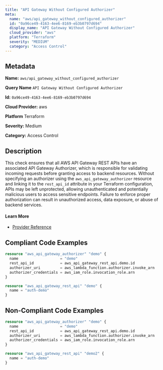 ```yaml
---
title: "API Gateway Without Configured Authorizer"
meta:
  name: "aws/api_gateway_without_configured_authorizer"
  id: "0a96ce49-4163-4ee6-8169-eb3b0797d694"
  display_name: "API Gateway Without Configured Authorizer"
  cloud_provider: "aws"
  platform: "Terraform"
  severity: "MEDIUM"
  category: "Access Control"
---
```

## Metadata

**Name:** `aws/api_gateway_without_configured_authorizer`

**Query Name** `API Gateway Without Configured Authorizer`

**Id:** `0a96ce49-4163-4ee6-8169-eb3b0797d694`

**Cloud Provider:** aws

**Platform** Terraform

**Severity:** Medium

**Category:** Access Control

## Description
This check ensures that all AWS API Gateway REST APIs have an associated API Gateway Authorizer, which is responsible for validating incoming requests before granting access to backend resources. Without specifying an authorizer using the `aws_api_gateway_authorizer` resource and linking it to the `rest_api_id` attribute in your Terraform configuration, APIs may be left unprotected, allowing unauthenticated and potentially malicious users to access sensitive endpoints. Failure to enforce proper authorization can result in unauthorized access, data exposure, or abuse of backend services.

#### Learn More

 - [Provider Reference](https://registry.terraform.io/providers/hashicorp/aws/latest/docs/resources/api_gateway_authorizer)


## Compliant Code Examples
```terraform
resource "aws_api_gateway_authorizer" "demo" {
  name                   = "demo"
  rest_api_id            = aws_api_gateway_rest_api.demo.id
  authorizer_uri         = aws_lambda_function.authorizer.invoke_arn
  authorizer_credentials = aws_iam_role.invocation_role.arn
}

resource "aws_api_gateway_rest_api" "demo" {
  name = "auth-demo"
}

```
## Non-Compliant Code Examples
```terraform
resource "aws_api_gateway_authorizer" "demo" {
  name                   = "demo"
  rest_api_id            = aws_api_gateway_rest_api.demo.id
  authorizer_uri         = aws_lambda_function.authorizer.invoke_arn
  authorizer_credentials = aws_iam_role.invocation_role.arn
}

resource "aws_api_gateway_rest_api" "demo2" {
  name = "auth-demo"
}

```